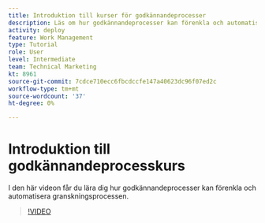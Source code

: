 ```yaml
---
title: Introduktion till kurser för godkännandeprocesser
description: Läs om hur godkännandeprocesser kan förenkla och automatisera granskningsprocessen.
activity: deploy
feature: Work Management
type: Tutorial
role: User
level: Intermediate
team: Technical Marketing
kt: 8961
source-git-commit: 7cdce710ecc6fbcdccfe147a40623dc96f07ed2c
workflow-type: tm+mt
source-wordcount: '37'
ht-degree: 0%

---
```


# Introduktion till godkännandeprocesskurs

I den här videon får du lära dig hur godkännandeprocesser kan förenkla och automatisera granskningsprocessen.

>[!VIDEO](https://video.tv.adobe.com/v/335224/?quality=12)
